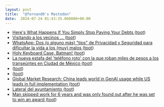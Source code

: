 ```yaml
---
layout: post
title:  "@fernand0's Mastodon"
date:  2024-07-24 01:43:35.068000+00:00
---
```

*  [Here's What Happens If You Simply Stop Paying Your Debts ](https://lifehacker.com/money/punishments-for-not-paying-debt) ([toot](https://mastodon.social/@fernand0/112838928961870704))
*  [Visitando a los vecinos … ](https://avecesunafoto.wordpress.com/2024/07/23/visitando-a-los-vecinos) ([toot](https://mastodon.social/@fernand0/112836983454609559))
*  [WhatsApp: Dos (o alguno más) "tips" de Privacidad y Seguridad para dificultar la vida a los (muy) malos ](https://www.elladodelmal.com/2024/07/whatsapp-dos-o-alguno-mas-tips-de.htm) ([toot](https://mastodon.social/@fernand0/112836880357251123))
*  [Holy Keyboard Case, Batman! ](https://hackaday.com/2024/07/12/holy-keyboard-case-batman) ([toot](https://mastodon.social/@fernand0/112836695704268141))
*  [La nueva estafa del 'teléfono roto' con la que roban miles de pesos a los transeúntes en Ciudad de México ](https://www.genbeta.com/seguridad/nueva-estafa-telefono-roto-que-roban-miles-pesos-a-transeuntes-ciudad-mexic) ([toot](https://mastodon.social/@fernand0/112836493863661544))
*  [ ](https://mastodont.cat/@isard) ([toot](https://mastodon.social/@fernand0/112836253302537945))
*  [ ](https://mastodon.social/users/fernand0/statuses/112836252430237702/activity) ([toot](https://mastodon.social/users/fernand0/statuses/112836252430237702/activity))
*  [Global Market Research: China leads world in GenAI usage while US leads in full implementation ](https://www.sas.com/en_us/news/press-releases/2024/july/genai-research-study-global.htm) ([toot](https://mastodon.social/@fernand0/112836187785946849))
*  [Lateral del ayuntamiento  ](https://www.flickr.com/photos/fernand0/53860796560/) ([toot](https://mastodon.social/@fernand0/112835563371741107))
*  [Man skipped work for 6 years and was only found out after he was set to win an award ](https://www.unilad.com/news/world-news/man-skipped-work-six-years-undetected-awarded-862515-2024071) ([toot](https://mastodon.social/@fernand0/112835504951795610))
